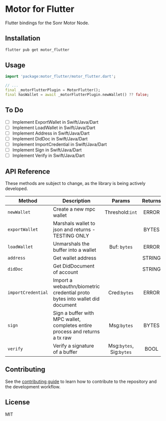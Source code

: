 # Motor for Flutter

Flutter bindings for the Sonr Motor Node.

## Installation

```sh
flutter pub get motor_flutter
```

## Usage

```dart
import 'package:motor_flutter/motor_flutter.dart';

// ...
final _motorFlutterPlugin = MotorFlutter();
final hasWallet = await _motorFlutterPlugin.newWallet() ?? false;
```

## To Do
- [ ] Implement ExportWallet in Swift/Java/Dart
- [ ] Implement LoadWallet in Swift/Java/Dart
- [ ] Implement Address in Swift/Java/Dart
- [ ] Implement DidDoc in Swift/Java/Dart
- [ ] Implement ImportCredential in Swift/Java/Dart
- [ ] Implement Sign in Swift/Java/Dart
- [ ] Implement Verify in Swift/Java/Dart

## API Reference

These methods are subject to change, as the library is being actively developed.

| **Method**         | **Description**                                                              |        **Params**        | **Returns** |
|--------------------|------------------------------------------------------------------------------|:------------------------:|:-----------:|
| `newWallet`        | Create a new mpc wallet                                                      |      Threshold:`int`     |    ERROR    |
| `exportWallet`     | Marshals wallet to json and returns - TESTING ONLY                           |                          |    BYTES    |
| `loadWallet`       | Unmarshals the buffer into a wallet                                          |       Buf: `bytes`       |    ERROR    |
| `address`          | Get wallet address                                                           |                          |    STRING   |
| `didDoc`           | Get DidDocument of account                                                   |                          |    STRING   |
| `importCredential` | Import a webauthn/biometric credential proto bytes into wallet did document  |       Cred:`bytes`       |    ERROR    |
| `sign`             | Sign a buffer with MPC wallet, completes entire process and returns a tx raw |        Msg:`bytes`       |    BYTES    |
| `verify`           | Verify a signature of a buffer                                               | Msg:`bytes`, Sig:`bytes` |     BOOL    |

## Contributing

See the [contributing guide](CONTRIBUTING.md) to learn how to contribute to the repository and the development workflow.

## License

MIT

